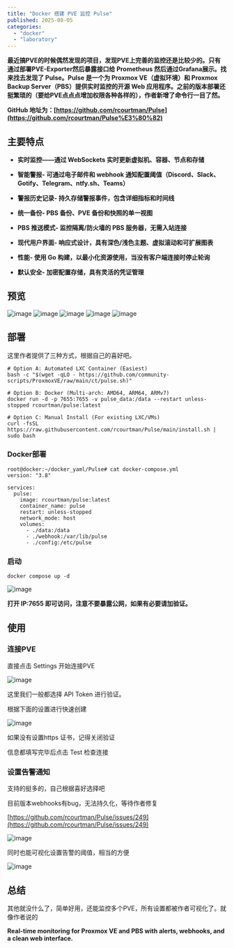 ```yaml
---
title: "Docker 搭建 PVE 监控 Pulse"
published: 2025-08-05
categories: 
  - "docker"
  - "laboratory"
---
```


**最近搞PVE的时候偶然发现的项目，发现PVE上完善的监控还是比较少的。只有通过部署PVE-Exporter然后暴露接口给 Prometheus 然后通过Grafana展示。找来找去发现了 Pulse。Pulse 是一个为 Proxmox VE（虚拟环境）和 Proxmox Backup Server（PBS）提供实时监控的开源 Web 应用程序[](https://github.com/rcourtman/Pulse)。之前的版本部署还挺繁琐的（要给PVE点点点增加权限各种各样的），作者新增了命令行一目了然。**

**GitHub 地址为：[https://github.com/rcourtman/Pulse](https://github.com/rcourtman/Pulse%E3%80%82)**

## 主要特点[](https://github.com/rcourtman/Pulse?tab=readme-ov-file#key-features)

- **实时监控——通过 WebSockets 实时更新虚拟机、容器、节点和存储**

- **智能警报- 可通过电子邮件和 webhook 通知配置阈值（Discord、Slack、Gotify、Telegram、ntfy.sh、Teams）**

- **警报历史记录- 持久存储警报事件，包含详细指标和时间线**

- **统一备份- PBS 备份、PVE 备份和快照的单一视图**

- **PBS 推送模式- 监控隔离/防火墙的 PBS 服务器，无需入站连接**

- **现代用户界面- 响应式设计，具有深色/浅色主题、虚拟滚动和可扩展图表**

- **性能- 使用 Go 构建，以最小化资源使用，当没有客户端连接时停止轮询**

- **默认安全- 加密配置存储，具有灵活的凭证管理**

## 预览

<picture>
    <source srcset="https://s3.catcat.blog/images/2025/08/image-28.avif" type="image/avif">
    <source srcset="https://s3.catcat.blog/images/2025/08/image-28.webp" type="image/webp">
    <img src="https://s3.catcat.blog/images/2025/08/image-28.jpg" alt="image" loading="lazy">
</picture>

<picture>
    <source srcset="https://s3.catcat.blog/images/2025/08/image-30.avif" type="image/avif">
    <source srcset="https://s3.catcat.blog/images/2025/08/image-30.webp" type="image/webp">
    <img src="https://s3.catcat.blog/images/2025/08/image-30.jpg" alt="image" loading="lazy">
</picture>

<picture>
    <source srcset="https://s3.catcat.blog/images/2025/08/image-29.avif" type="image/avif">
    <source srcset="https://s3.catcat.blog/images/2025/08/image-29.webp" type="image/webp">
    <img src="https://s3.catcat.blog/images/2025/08/image-29.jpg" alt="image" loading="lazy">
</picture>

<picture>
    <source srcset="https://s3.catcat.blog/images/2025/08/image-27-scaled.avif" type="image/avif">
    <source srcset="https://s3.catcat.blog/images/2025/08/image-27-scaled.webp" type="image/webp">
    <img src="https://s3.catcat.blog/images/2025/08/image-27-scaled.jpg" alt="image" loading="lazy">
</picture>

<picture>
    <source srcset="https://s3.catcat.blog/images/2025/08/image-31-scaled.avif" type="image/avif">
    <source srcset="https://s3.catcat.blog/images/2025/08/image-31-scaled.webp" type="image/webp">
    <img src="https://s3.catcat.blog/images/2025/08/image-31-scaled.jpg" alt="image" loading="lazy">
</picture>

## 部署

这里作者提供了三种方式，根据自己的喜好吧。

```shell
# Option A: Automated LXC Container (Easiest)
bash -c "$(wget -qLO - https://github.com/community-scripts/ProxmoxVE/raw/main/ct/pulse.sh)"

# Option B: Docker (Multi-arch: AMD64, ARM64, ARMv7)
docker run -d -p 7655:7655 -v pulse_data:/data --restart unless-stopped rcourtman/pulse:latest

# Option C: Manual Install (For existing LXC/VMs)
curl -fsSL https://raw.githubusercontent.com/rcourtman/Pulse/main/install.sh | sudo bash
```

### Docker部署

```shell
root@docker:~/docker_yaml/Pulse# cat docker-compose.yml 
version: "3.8"
 
services:
  pulse:
    image: rcourtman/pulse:latest
    container_name: pulse
    restart: unless-stopped
    network_mode: host
    volumes:
      - ./data:/data
      - ./webhook:/var/lib/pulse
      - ./config:/etc/pulse
```

### 启动

```shell
docker compose up -d 
```

<picture>
    <source srcset="https://s3.catcat.blog/images/2025/08/image-32-scaled.avif" type="image/avif">
    <source srcset="https://s3.catcat.blog/images/2025/08/image-32-scaled.webp" type="image/webp">
    <img src="https://s3.catcat.blog/images/2025/08/image-32-scaled.jpg" alt="image" loading="lazy">
</picture>

**打开 IP:7655 即可访问，注意不要暴露公网，如果有必要请加验证。**

## 使用

### 连接PVE

直接点击 Settings 开始连接PVE

<picture>
    <source srcset="https://s3.catcat.blog/images/2025/08/image-31-scaled.avif" type="image/avif">
    <source srcset="https://s3.catcat.blog/images/2025/08/image-31-scaled.webp" type="image/webp">
    <img src="https://s3.catcat.blog/images/2025/08/image-31-scaled.jpg" alt="image" loading="lazy">
</picture>

这里我们一般都选择 API Token 进行验证。

根据下面的设置进行快速创建

<picture>
    <source srcset="https://s3.catcat.blog/images/2025/08/image-33.avif" type="image/avif">
    <source srcset="https://s3.catcat.blog/images/2025/08/image-33.webp" type="image/webp">
    <img src="https://s3.catcat.blog/images/2025/08/image-33.jpg" alt="image" loading="lazy">
</picture>

如果没有设置https 证书，记得关闭验证

信息都填写完毕后点击 Test 检查连接

### 设置告警通知

支持的挺多的，自己根据喜好选择吧

目前版本webhooks有bug，无法持久化，等待作者修复

[https://github.com/rcourtman/Pulse/issues/249](https://github.com/rcourtman/Pulse/issues/249)

<picture>
    <source srcset="https://s3.catcat.blog/images/2025/08/image-34.avif" type="image/avif">
    <source srcset="https://s3.catcat.blog/images/2025/08/image-34.webp" type="image/webp">
    <img src="https://s3.catcat.blog/images/2025/08/image-34.jpg" alt="image" loading="lazy">
</picture>

同时也能可视化设置告警的阈值，相当的方便

<picture>
    <source srcset="https://s3.catcat.blog/images/2025/08/image-35.avif" type="image/avif">
    <source srcset="https://s3.catcat.blog/images/2025/08/image-35.webp" type="image/webp">
    <img src="https://s3.catcat.blog/images/2025/08/image-35.jpg" alt="image" loading="lazy">
</picture>

## 总结

其他就没什么了，简单好用，还能监控多个PVE，所有设置都被作者可视化了。就像作者说的

**Real-time monitoring for Proxmox VE and PBS with alerts, webhooks, and a clean web interface.**
